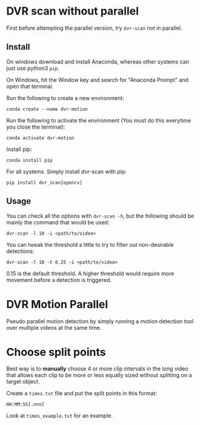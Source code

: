 # DVR scan without parallel

First before attempting the parallel version, try `dvr-scan` not in parallel.

## Install
On windows download and install Anaconda, whereas other systems can just use
python3 `pip`.

On Windows, hit the Window key and search for "Anaconda Prompt" and open that
terminal.

Run the following to create a new environment:
```
conda create --name dvr-motion 
```

Run the following to activate the environment (You must do this everytime you close the terminal):
```
conda activate dvr-motion
```

Install pip:
```
conda install pip
```

For all systems. Simply install dvr-scan with pip:
```
pip install dvr_scan[opencv]
```

## Usage

You can check all the options with `dvr-scan -h`, but the following should be
mainly the command that would be used:

```
dvr-scan -l 10 -i <path/to/video>
```

You can tweak the threshold a little to try to filter out non-desirable detections:
```
dvr-scan -l 10 -t 0.25 -i <path/to/video>
```

0.15 is the default threshold. A higher threshold would require more movement before
a detection is triggered.

# DVR Motion Parallel

Pseudo parallel motion detection by simply running a motion detection tool
over multiple videos at the same time.

# Choose split points

Best way is to **manually** choose 4 or more clip intervals in the long video
that allows each clip to be more or less equally sized without splitting
on a target object.

Create a `times.txt` file and put the split points
in this format:
```
HH:MM:SS[.nnn]
```
Look at `times_example.txt` for an example.
